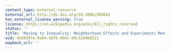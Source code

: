 ```yaml
---
content_type: external-resource
external_url: http://dx.doi.org/10.1086/589843
has_external_license_warning: true
license: https://en.wikipedia.org/wiki/All_rights_reserved
status: ''
title: 'Moving to Inequality: Neighborhood Effects and Experiments Meet Social Structure'
uid: 9e60397e-9a84-4876-90dc-d0c3c84b8211
wayback_url: ''
---
```


